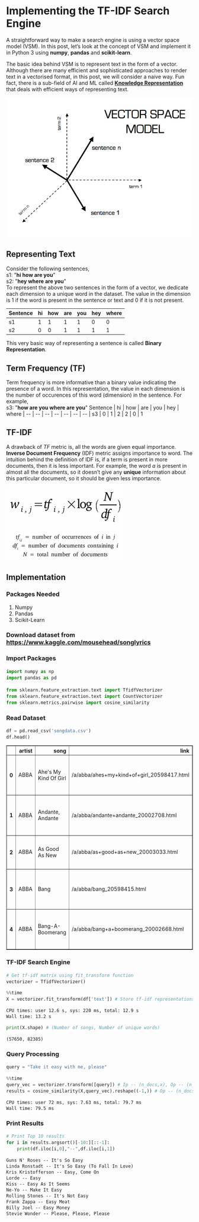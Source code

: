 # Implementing the TF-IDF Search Engine

A straightforward way to make a search engine is using a vector space model (VSM).
In this post, let’s look at the concept of VSM and implement it in Python 3 using **numpy**, **pandas** and
**scikit-learn**.
<br />

The basic idea behind VSM is to represent text in the form of a vector. Although there are many efficient 
and sophisticated approaches to render text in a vectorised format, in this post, we will consider a naive 
way. Fun fact, there is a sub-field of AI and ML called [**Knowledge Representation**](https://en.wikipedia.org/wiki/Knowledge_representation_and_reasoning)
that deals with efficient ways of representing text.

![](/images/2020-02-05/vsm.png "Vector Space Model")

## Representing Text
Consider the following sentences,<br/>
s1: "**hi how are you**"<br/>
s2: "**hey where are you**"<br/>
To represent the above two sentences in the form of a vector, we dedicate each dimension to a unique word in the dataset. The value in the dimension is 1 if the word is present in the sentence or text and 0 if it is not present.

Sentence | hi | how | are | you | hey | where |
-- | -- | -- | -- | -- | -- | -- |
s1 | 1 | 1 | 1 | 1 | 0 | 0 |
s2 | 0 | 0 | 1 | 1 | 1 | 1 |

This very basic way of representing a sentence is called **Binary Representation**.

## Term Frequency (TF)
Term frequency is more informative than a binary value indicating the presence of a word. In this representation, the value in each dimension is the number of occurences of this word (dimension) in the sentence. For example,<br/>
s3: "**how are you where are you**"
Sentence | hi | how | are | you | hey | where |
-- | -- | -- | -- | -- | -- | -- |
s3 | 0 | 1 | 2 | 2 | 0 | 1

## TF-IDF
A drawback of *TF* metric is, all the words are given equal importance. **Inverse Document Frequency** (IDF) metric assigns importance to word. The intuition behind the definition of IDF is, if a term is present in more documents, then it is less important. For example, the word *a* is present in almost all the documents, so it doesn’t give any **unique** information about this particular document, so it should be given less importance.

![](/images/2020-02-05/tf_idf.png "TF-IDF Score")


## Implementation
### Packages Needed
1. Numpy
2. Pandas
3. Scikit-Learn

### Download dataset from https://www.kaggle.com/mousehead/songlyrics

### Import Packages

```python
import numpy as np
import pandas as pd

from sklearn.feature_extraction.text import TfidfVectorizer
from sklearn.feature_extraction.text import CountVectorizer
from sklearn.metrics.pairwise import cosine_similarity
```

### Read Dataset

```python
df = pd.read_csv('songdata.csv')
df.head()
```




<div>
<style scoped>
    .dataframe tbody tr th:only-of-type {
        vertical-align: middle;
    }

    .dataframe tbody tr th {
        vertical-align: top;
    }

    .dataframe thead th {
        text-align: right;
    }
</style>
<table border="1" class="dataframe">
  <thead>
    <tr style="text-align: right;">
      <th></th>
      <th>artist</th>
      <th>song</th>
      <th>link</th>
      <th>text</th>
    </tr>
  </thead>
  <tbody>
    <tr>
      <th>0</th>
      <td>ABBA</td>
      <td>Ahe's My Kind Of Girl</td>
      <td>/a/abba/ahes+my+kind+of+girl_20598417.html</td>
      <td>Look at her face, it's a wonderful face  \nAnd...</td>
    </tr>
    <tr>
      <th>1</th>
      <td>ABBA</td>
      <td>Andante, Andante</td>
      <td>/a/abba/andante+andante_20002708.html</td>
      <td>Take it easy with me, please  \nTouch me gentl...</td>
    </tr>
    <tr>
      <th>2</th>
      <td>ABBA</td>
      <td>As Good As New</td>
      <td>/a/abba/as+good+as+new_20003033.html</td>
      <td>I'll never know why I had to go  \nWhy I had t...</td>
    </tr>
    <tr>
      <th>3</th>
      <td>ABBA</td>
      <td>Bang</td>
      <td>/a/abba/bang_20598415.html</td>
      <td>Making somebody happy is a question of give an...</td>
    </tr>
    <tr>
      <th>4</th>
      <td>ABBA</td>
      <td>Bang-A-Boomerang</td>
      <td>/a/abba/bang+a+boomerang_20002668.html</td>
      <td>Making somebody happy is a question of give an...</td>
    </tr>
  </tbody>
</table>
</div>



### TF-IDF Search Engine

```python
# Get tf-idf matrix using fit_transform function
vectorizer = TfidfVectorizer()
```

```python
%%time
X = vectorizer.fit_transform(df['text']) # Store tf-idf representations of all docs
```

    CPU times: user 12.6 s, sys: 220 ms, total: 12.9 s
    Wall time: 13.2 s


```python
print(X.shape) # (Number of songs, Number of unique words)
```

    (57650, 82385)


### Query Processing

```python
query = "Take it easy with me, please"
```

```python
%%time
query_vec = vectorizer.transform([query]) # Ip -- (n_docs,x), Op -- (n_docs,n_Feats)
results = cosine_similarity(X,query_vec).reshape((-1,)) # Op -- (n_docs,1) -- Cosine Sim with each doc
```

    CPU times: user 72 ms, sys: 7.63 ms, total: 79.7 ms
    Wall time: 79.5 ms


### Print Results

```python
# Print Top 10 results
for i in results.argsort()[-10:][::-1]:
    print(df.iloc[i,0],"--",df.iloc[i,1])
```

    Guns N' Roses -- It's So Easy
    Linda Ronstadt -- It's So Easy (To Fall In Love)
    Kris Kristofferson -- Easy, Come On
    Lorde -- Easy
    Kiss -- Easy As It Seems
    Ne-Yo -- Make It Easy
    Rolling Stones -- It's Not Easy
    Frank Zappa -- Easy Meat
    Billy Joel -- Easy Money
    Stevie Wonder -- Please, Please, Please
